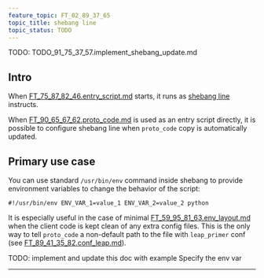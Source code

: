 ```yaml
---
feature_topic: FT_02_89_37_65
topic_title: shebang line
topic_status: TODO
---
```


TODO: TODO_91_75_37_57.implement_shebang_update.md

## Intro

When [FT_75_87_82_46.entry_script.md][FT_75_87_82_46.entry_script.md] starts,
it runs as [shebang line][shebang_wiki] instructs.

When [FT_90_65_67_62.proto_code.md][FT_90_65_67_62.proto_code.md] is used as an entry script directly,
it is possible to configure shebang line when `proto_code` copy is automatically updated.

## Primary use case

You can use standard `/usr/bin/env` command inside shebang to provide environment variables to
change the behavior of the script:

```
#!/usr/bin/env ENV_VAR_1=value_1 ENV_VAR_2=value_2 python
```

It is especially useful in the case of minimal [FT_59_95_81_63.env_layout.md][FT_59_95_81_63.env_layout.md]
when the client code is kept clean of any extra config files.
This is the only way to tell `proto_code` a non-default path to the file with `leap_primer` conf
(see [FT_89_41_35_82.conf_leap.md][FT_89_41_35_82.conf_leap.md]).

TODO: implement and update this doc with example
      Specify the env var

---
[FT_75_87_82_46.entry_script.md]: FT_75_87_82_46.entry_script.md
[FT_59_95_81_63.env_layout.md]: FT_59_95_81_63.env_layout.md
[FT_90_65_67_62.proto_code.md]: FT_90_65_67_62.proto_code.md
[FT_89_41_35_82.conf_leap.md]: FT_89_41_35_82.conf_leap.md
[shebang_wiki]: https://en.wikipedia.org/wiki/Shebang_(Unix)
